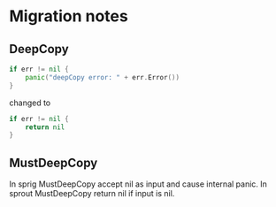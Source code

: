 # Migration notes

## DeepCopy

```go
if err != nil {
	panic("deepCopy error: " + err.Error())
}
```
changed to 
```go
if err != nil {
	return nil
}
```

## MustDeepCopy
In sprig MustDeepCopy accept nil as input and cause internal panic. In sprout MustDeepCopy return nil if input is nil.
